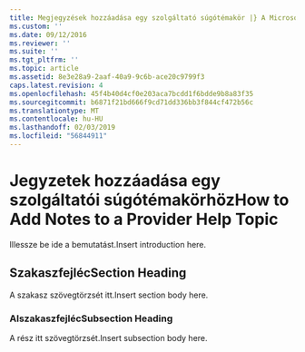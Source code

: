 ```yaml
---
title: Megjegyzések hozzáadása egy szolgáltató súgótémakör |} A Microsoft Docs
ms.custom: ''
ms.date: 09/12/2016
ms.reviewer: ''
ms.suite: ''
ms.tgt_pltfrm: ''
ms.topic: article
ms.assetid: 8e3e28a9-2aaf-40a9-9c6b-ace20c9799f3
caps.latest.revision: 4
ms.openlocfilehash: 45f4b40d4cf0e203aca7bcdd1f6bdde9b8a83f35
ms.sourcegitcommit: b6871f21bd666f9cd71dd336bb3f844cf472b56c
ms.translationtype: MT
ms.contentlocale: hu-HU
ms.lasthandoff: 02/03/2019
ms.locfileid: "56844911"
---
```

# <a name="how-to-add-notes-to-a-provider-help-topic"></a><span data-ttu-id="e9f1d-102">Jegyzetek hozzáadása egy szolgáltatói súgótémakörhöz</span><span class="sxs-lookup"><span data-stu-id="e9f1d-102">How to Add Notes to a Provider Help Topic</span></span>

<span data-ttu-id="e9f1d-103">Illessze be ide a bemutatást.</span><span class="sxs-lookup"><span data-stu-id="e9f1d-103">Insert introduction here.</span></span>

## <a name="section-heading"></a><span data-ttu-id="e9f1d-104">Szakaszfejléc</span><span class="sxs-lookup"><span data-stu-id="e9f1d-104">Section Heading</span></span>

<span data-ttu-id="e9f1d-105">A szakasz szövegtörzsét itt.</span><span class="sxs-lookup"><span data-stu-id="e9f1d-105">Insert section body here.</span></span>

### <a name="subsection-heading"></a><span data-ttu-id="e9f1d-106">Alszakaszfejléc</span><span class="sxs-lookup"><span data-stu-id="e9f1d-106">Subsection Heading</span></span>

<span data-ttu-id="e9f1d-107">A rész itt szövegtörzsét.</span><span class="sxs-lookup"><span data-stu-id="e9f1d-107">Insert subsection body here.</span></span>
